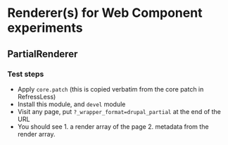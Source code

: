 # Renderer(s) for Web Component experiments

## PartialRenderer

### Test steps
 - Apply `core.patch` (this is copied verbatim from the core patch in RefressLess)
 - Install this module, and `devel` module
 - Visit any page, put `?_wrapper_format=drupal_partial` at the end of the URL
 - You should see 1. a render array of the page 2. metadata from the render array.
